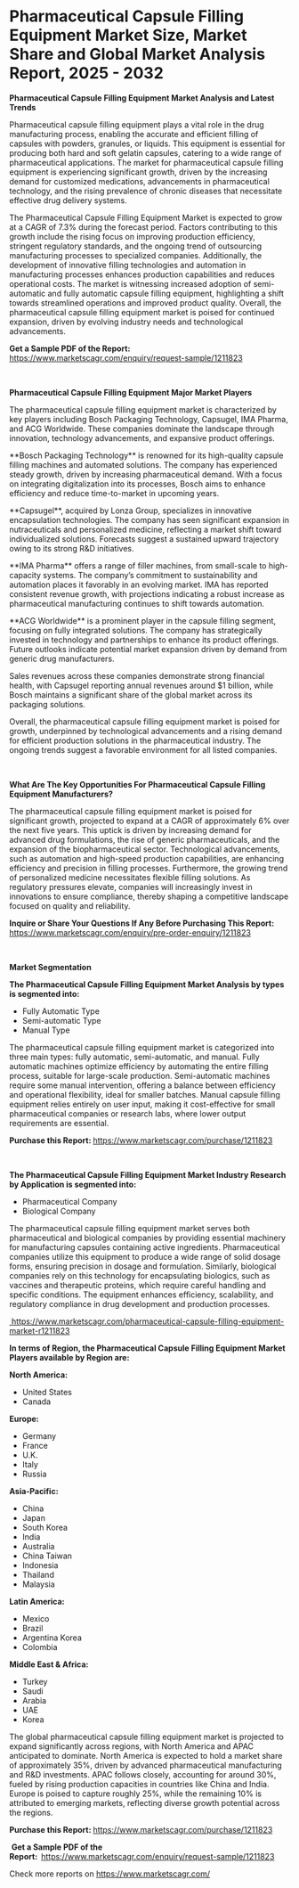 <p><h1>Pharmaceutical Capsule Filling Equipment Market Size, Market Share and Global Market Analysis Report, 2025 - 2032</h1></p><p><strong>Pharmaceutical Capsule Filling Equipment Market Analysis and Latest Trends</strong></p>
<p><p>Pharmaceutical capsule filling equipment plays a vital role in the drug manufacturing process, enabling the accurate and efficient filling of capsules with powders, granules, or liquids. This equipment is essential for producing both hard and soft gelatin capsules, catering to a wide range of pharmaceutical applications. The market for pharmaceutical capsule filling equipment is experiencing significant growth, driven by the increasing demand for customized medications, advancements in pharmaceutical technology, and the rising prevalence of chronic diseases that necessitate effective drug delivery systems.</p><p>The Pharmaceutical Capsule Filling Equipment Market is expected to grow at a CAGR of 7.3% during the forecast period. Factors contributing to this growth include the rising focus on improving production efficiency, stringent regulatory standards, and the ongoing trend of outsourcing manufacturing processes to specialized companies. Additionally, the development of innovative filling technologies and automation in manufacturing processes enhances production capabilities and reduces operational costs. The market is witnessing increased adoption of semi-automatic and fully automatic capsule filling equipment, highlighting a shift towards streamlined operations and improved product quality. Overall, the pharmaceutical capsule filling equipment market is poised for continued expansion, driven by evolving industry needs and technological advancements.</p></p>
<p><strong>Get a Sample PDF of the Report:&nbsp;</strong> <a href="https://www.marketscagr.com/enquiry/request-sample/1211823?utm_campaign=2941&utm_medium=2&utm_source=Github&utm_content=ia&utm_term=24032025&utm_id=pharmaceutical-capsule-filling-equipment">https://www.marketscagr.com/enquiry/request-sample/1211823</a></p>
<p>&nbsp;</p>
<p><strong>Pharmaceutical Capsule Filling Equipment Major Market Players</strong></p>
<p><p>The pharmaceutical capsule filling equipment market is characterized by key players including Bosch Packaging Technology, Capsugel, IMA Pharma, and ACG Worldwide. These companies dominate the landscape through innovation, technology advancements, and expansive product offerings.</p><p>**Bosch Packaging Technology** is renowned for its high-quality capsule filling machines and automated solutions. The company has experienced steady growth, driven by increasing pharmaceutical demand. With a focus on integrating digitalization into its processes, Bosch aims to enhance efficiency and reduce time-to-market in upcoming years.</p><p>**Capsugel**, acquired by Lonza Group, specializes in innovative encapsulation technologies. The company has seen significant expansion in nutraceuticals and personalized medicine, reflecting a market shift toward individualized solutions. Forecasts suggest a sustained upward trajectory owing to its strong R&D initiatives.</p><p>**IMA Pharma** offers a range of filler machines, from small-scale to high-capacity systems. The company’s commitment to sustainability and automation places it favorably in an evolving market. IMA has reported consistent revenue growth, with projections indicating a robust increase as pharmaceutical manufacturing continues to shift towards automation.</p><p>**ACG Worldwide** is a prominent player in the capsule filling segment, focusing on fully integrated solutions. The company has strategically invested in technology and partnerships to enhance its product offerings. Future outlooks indicate potential market expansion driven by demand from generic drug manufacturers.</p><p>Sales revenues across these companies demonstrate strong financial health, with Capsugel reporting annual revenues around $1 billion, while Bosch maintains a significant share of the global market across its packaging solutions.</p><p>Overall, the pharmaceutical capsule filling equipment market is poised for growth, underpinned by technological advancements and a rising demand for efficient production solutions in the pharmaceutical industry. The ongoing trends suggest a favorable environment for all listed companies.</p></p>
<p>&nbsp;</p>
<p><strong>What Are The Key Opportunities For Pharmaceutical Capsule Filling Equipment Manufacturers?</strong></p>
<p><p>The pharmaceutical capsule filling equipment market is poised for significant growth, projected to expand at a CAGR of approximately 6% over the next five years. This uptick is driven by increasing demand for advanced drug formulations, the rise of generic pharmaceuticals, and the expansion of the biopharmaceutical sector. Technological advancements, such as automation and high-speed production capabilities, are enhancing efficiency and precision in filling processes. Furthermore, the growing trend of personalized medicine necessitates flexible filling solutions. As regulatory pressures elevate, companies will increasingly invest in innovations to ensure compliance, thereby shaping a competitive landscape focused on quality and reliability.</p></p>
<p><strong>Inquire or Share Your Questions If Any Before Purchasing This Report:</strong> <a href="https://www.marketscagr.com/enquiry/pre-order-enquiry/1211823?utm_campaign=2941&utm_medium=2&utm_source=Github&utm_content=ia&utm_term=24032025&utm_id=pharmaceutical-capsule-filling-equipment">https://www.marketscagr.com/enquiry/pre-order-enquiry/1211823</a></p>
<p>&nbsp;</p>
<p><strong>Market Segmentation</strong></p>
<p><strong>The Pharmaceutical Capsule Filling Equipment Market Analysis by types is segmented into:</strong></p>
<p><ul><li>Fully Automatic Type</li><li>Semi-automatic Type</li><li>Manual Type</li></ul></p>
<p><p>The pharmaceutical capsule filling equipment market is categorized into three main types: fully automatic, semi-automatic, and manual. Fully automatic machines optimize efficiency by automating the entire filling process, suitable for large-scale production. Semi-automatic machines require some manual intervention, offering a balance between efficiency and operational flexibility, ideal for smaller batches. Manual capsule filling equipment relies entirely on user input, making it cost-effective for small pharmaceutical companies or research labs, where lower output requirements are essential.</p></p>
<p><strong>Purchase this Report:&nbsp;</strong><a href="https://www.marketscagr.com/purchase/1211823?utm_campaign=2941&utm_medium=2&utm_source=Github&utm_content=ia&utm_term=24032025&utm_id=pharmaceutical-capsule-filling-equipment">https://www.marketscagr.com/purchase/1211823</a></p>
<p>&nbsp;</p>
<p><strong>The Pharmaceutical Capsule Filling Equipment Market Industry Research by Application is segmented into:</strong></p>
<p><ul><li>Pharmaceutical Company</li><li>Biological Company</li></ul></p>
<p><p>The pharmaceutical capsule filling equipment market serves both pharmaceutical and biological companies by providing essential machinery for manufacturing capsules containing active ingredients. Pharmaceutical companies utilize this equipment to produce a wide range of solid dosage forms, ensuring precision in dosage and formulation. Similarly, biological companies rely on this technology for encapsulating biologics, such as vaccines and therapeutic proteins, which require careful handling and specific conditions. The equipment enhances efficiency, scalability, and regulatory compliance in drug development and production processes.</p></p>
<p><a href="https://www.marketscagr.com/pharmaceutical-capsule-filling-equipment-market-r1211823?utm_campaign=2941&utm_medium=2&utm_source=Github&utm_content=ia&utm_term=24032025&utm_id=pharmaceutical-capsule-filling-equipment">&nbsp;https://www.marketscagr.com/pharmaceutical-capsule-filling-equipment-market-r1211823</a></p>
<p><strong>In terms of Region, the Pharmaceutical Capsule Filling Equipment Market Players available by Region are:</strong></p>
<p>
    <p> <strong> North America: </strong>
        <ul>
            <li>United States</li>
            <li>Canada</li>
        </ul>
        </p> 
    <p> <strong> Europe: </strong>
        <ul>
            <li>Germany</li>
            <li>France</li>
            <li>U.K.</li>
            <li>Italy</li>
            <li>Russia</li>
        </ul>
        </p> 
    <p> <strong> Asia-Pacific: </strong>
        <ul>
            <li>China</li>
            <li>Japan</li>
            <li>South Korea</li>
            <li>India</li>
            <li>Australia</li>
            <li>China Taiwan</li>
            <li>Indonesia</li>
            <li>Thailand</li>
            <li>Malaysia</li>
        </ul>
        </p> 
    <p> <strong> Latin America: </strong>
        <ul>
            <li>Mexico</li>
            <li>Brazil</li>
            <li>Argentina Korea</li>
            <li>Colombia</li>
        </ul>
        </p> 
    <p> <strong> Middle East & Africa: </strong>
        <ul>
            <li>Turkey</li>
            <li>Saudi</li>
            <li>Arabia</li>
            <li>UAE</li>
            <li>Korea</li>
        </ul>
    </p>
    </p>
<p><p>The global pharmaceutical capsule filling equipment market is projected to expand significantly across regions, with North America and APAC anticipated to dominate. North America is expected to hold a market share of approximately 35%, driven by advanced pharmaceutical manufacturing and R&D investments. APAC follows closely, accounting for around 30%, fueled by rising production capacities in countries like China and India. Europe is poised to capture roughly 25%, while the remaining 10% is attributed to emerging markets, reflecting diverse growth potential across the regions.</p></p>
<p><strong>Purchase this Report: </strong><a href="https://www.marketscagr.com/purchase/1211823?utm_campaign=2941&utm_medium=2&utm_source=Github&utm_content=ia&utm_term=24032025&utm_id=pharmaceutical-capsule-filling-equipment">https://www.marketscagr.com/purchase/1211823</a></p>
<p>&nbsp;<strong>Get a Sample PDF of the Report:&nbsp;&nbsp;</strong><a href="https://www.marketscagr.com/enquiry/request-sample/1211823?utm_campaign=2941&utm_medium=2&utm_source=Github&utm_content=ia&utm_term=24032025&utm_id=pharmaceutical-capsule-filling-equipment">https://www.marketscagr.com/enquiry/request-sample/1211823</a></p>
<p><strong></strong></p>
<p>Check more reports on <a href="https://www.marketscagr.com/?utm_campaign=2941&utm_medium=2&utm_source=Github&utm_content=ia&utm_term=24032025&utm_id=pharmaceutical-capsule-filling-equipment">https://www.marketscagr.com/</a></p>